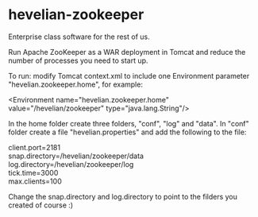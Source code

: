 # hevelian-zookeeper

Enterprise class software for the rest of us.

Run Apache ZooKeeper as a WAR deployment in Tomcat and reduce the number of processes you need to start up.

To run:
modify Tomcat context.xml to include one Environment parameter "hevelian.zookeeper.home", for example:

&lt;Environment name="hevelian.zookeeper.home" value="/hevelian/zookeeper" type="java.lang.String"/&gt;

In the home folder create three folders, "conf", "log" and "data". 
In "conf" folder create a file "hevelian.properties" and add the following to the file:

client.port=2181<br/>
snap.directory=/hevelian/zookeeper/data<br/>
log.directory=/hevelian/zookeeper/log<br/>
tick.time=3000<br/>
max.clients=100<br/>

Change the snap.directory and log.directory to point to the filders you created of course :)
